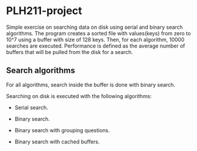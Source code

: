 # PLH211-project

Simple exercise on searching data on disk using serial and binary search algorithms. The program creates a sorted file with values(keys) from zero to 10^7 using a buffer with size of 128 keys. Then, for each algorithm, 10000 searches are executed. Performance is defined as the average number of buffers that will be pulled from the disk for a search.

## Search algorithms

For all algorithms, search inside the buffer is done with binary search.

Searching on disk is executed with the following algorithms:
	
* Serial search.

* Binary search.

* Binary search with grouping questions.

* Binary search with cached buffers.